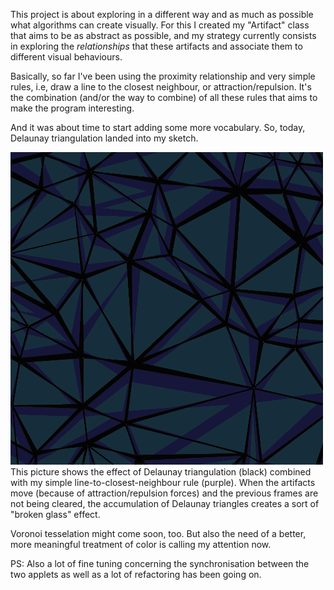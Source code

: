 This project is about exploring in a different way and as much as possible what algorithms can create visually. For this I created my "Artifact" class that aims to be as abstract as possible, and my strategy currently consists in exploring the *relationships* that these artifacts and associate them to different visual behaviours.

Basically, so far I've been using the proximity relationship and very simple rules, i.e, draw a line to the closest neighbour, or attraction/repulsion. It's the combination (and/or the way to combine) of all these rules that aims to make the program interesting.

And it was about time to start adding some more vocabulary. So, today, Delaunay triangulation landed into my sketch.

![Screenshot](project_images/screenshot-2014-03-16.20.46.13-003224.png?raw=true "Screenshot")
This picture shows the effect of Delaunay triangulation (black) combined with my simple line-to-closest-neighbour rule (purple). When the artifacts move (because of attraction/repulsion forces) and the previous frames are not being cleared, the accumulation of Delaunay triangles creates a sort of "broken glass" effect.

Voronoi tesselation might come soon, too. But also the need of a better, more meaningful treatment of color is calling my attention now.

PS: Also a lot of fine tuning concerning the synchronisation between the two applets as well as a lot of refactoring has been going on.
